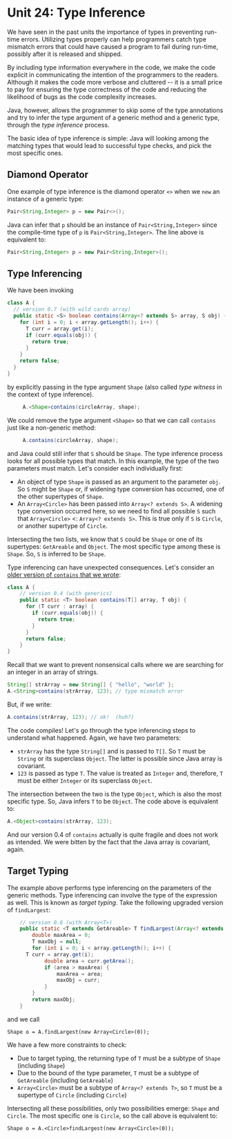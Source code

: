 # Unit 24: Type Inference

We have seen in the past units the importance of types in preventing run-time errors.  Utilizing types properly can help programmers catch type mismatch errors that could have caused a program to fail during run-time, possibly after it is released and shipped.

By including type information everywhere in the code, we make the code explicit in communicating the intention of the programmers to the readers.  Although it makes the code more verbose and cluttered -- it is a small price to pay for ensuring the type correctness of the code and reducing the likelihood of bugs as the code complexity increases.

Java, however, allows the programmer to skip some of the type annotations and try to infer the type argument of a generic method and a generic type, through the _type inference_ process.

The basic idea of type inference is simple: Java will looking among the matching types that would lead to successful type checks, and pick the most specific ones.

## Diamond Operator

One example of type inference is the diamond operator `<>` when we `new` an instance of a generic type:
```Java
Pair<String,Integer> p = new Pair<>();
```

Java can infer that `p` should be an instance of `Pair<String,Integer>` since the compile-time type of `p` is `Pair<String,Integer>`.  The line above is equivalent to:
```Java
Pair<String,Integer> p = new Pair<String,Integer>();
```

## Type Inferencing

We have been invoking 
```Java
class A {
  // version 0.7 (with wild cards array)
  public static <S> boolean contains(Array<? extends S> array, S obj) {
    for (int i = 0; i < array.getLength(); i++) {
      T curr = array.get(i);
      if (curr.equals(obj)) {
        return true;
      }
    }
    return false;
  }
}
```

by explicitly passing in the type argument `Shape` (also called _type witness_ in the context of type inference).
```Java
     A.<Shape>contains(circleArray, shape);
```

We could remove the type argument `<Shape>` so that we can call `contains` just like a non-generic method:
```Java
     A.contains(circleArray, shape);
```

and Java could still infer that `S` should be `Shape`.  The type inference process looks for all possible types that match.  In this example, the type of the two parameters must match.  Let's consider each individually first:

- An object of type `Shape` is passed as an argument to the parameter `obj`.  So `S` might be `Shape` or, if widening type conversion has occurred, one of the other supertypes of `Shape`.
- An `Array<Circle>` has been passed into `Array<? extends S>`.  A widening type conversion occurred here, so we need to find all possible `S` such that `Array<Circle>` <: `Array<? extends S>`.  This is true only if `S` is `Circle`, or another supertype of `Circle`.

Intersecting the two lists, we know that `S` could be `Shape` or one of its supertypes: `GetAreable` and `Object`.   The most specific type among these is `Shape`.  So, `S` is inferred to be `Shape`.

Type inferencing can have unexpected consequences.  Let's consider an [older version of `contains` that we wrote](20-generics.md):

```Java
class A {
	// version 0.4 (with generics)
	public static <T> boolean contains(T[] array, T obj) {
	  for (T curr : array) {
		if (curr.equals(obj)) {
		  return true;
		}
	  }
	  return false;
	}
}
```

Recall that we want to prevent nonsensical calls where we are searching for an integer in an array of strings.
```Java
String[] strArray = new String[] { "hello", "world" };
A.<String>contains(strArray, 123); // type mismatch error
```

But, if we write:
```Java
A.contains(strArray, 123); // ok!  (huh?)
```

The code compiles!  Let's go through the type inferencing steps to understand what happened.  Again, we have two parameters:

- `strArray` has the type `String[]` and is passed to `T[]`.  So `T` must be `String` or its superclass `Object`.  The latter is possible since Java array is covariant.
- `123` is passed as type `T`.  The value is treated as `Integer` and, therefore, `T` must be either `Integer` or its superclass `Object`. 

The intersection between the two is the type `Object`, which is also the most specific type.  So, Java infers `T` to be `Object`.  The code above is equivalent to:

```Java
A.<Object>contains(strArray, 123);
```

And our version 0.4 of `contains` actually is quite fragile and does not work as intended.  We were bitten by the fact that the Java array is covariant, again.

## Target Typing

The example above performs type inferencing on the parameters of the generic methods.  Type inferencing can involve the type of the expression as well.  This is known as _target typing_.  Take the following upgraded version of `findLargest`:

```Java
	// version 0.6 (with Array<T>)
	public static <T extends GetAreable> T findLargest(Array<? extends T> array) {
		double maxArea = 0;
		T maxObj = null;
		for (int i = 0; i < array.getLength(); i++) {
      T curr = array.get(i);
			double area = curr.getArea();
			if (area > maxArea) {
				maxArea = area;
				maxObj = curr;
			}
		}
		return maxObj;
	}
```

and we call
```
Shape o = A.findLargest(new Array<Circle>(0));
```

We have a few more constraints to check:

- Due to target typing, the returning type of `T` must be a subtype of `Shape` (including `Shape`)
- Due to the bound of the type parameter, `T` must be a subtype of `GetAreable` (including `GetAreable`)
- `Array<Circle>` must be a subtype of `Array<? extends T>`, so `T` must be a supertype of `Circle` (including `Circle`)

Intersecting all these possibilities, only two possibilities emerge: `Shape` and `Circle`.  The most specific one is `Circle`, so the call above is equivalent to:
```
Shape o = A.<Circle>findLargest(new Array<Circle>(0));
```
